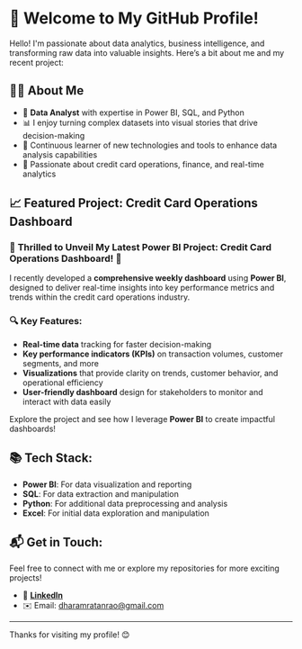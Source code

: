 # 🚀 Welcome to My GitHub Profile!

Hello! I'm passionate about data analytics, business intelligence, and transforming raw data into valuable insights. Here’s a bit about me and my recent project:

## 👨‍💻 About Me
- 💼 **Data Analyst** with expertise in Power BI, SQL, and Python
- 📊 I enjoy turning complex datasets into visual stories that drive decision-making
- 🧠 Continuous learner of new technologies and tools to enhance data analysis capabilities
- 🌟 Passionate about credit card operations, finance, and real-time analytics

## 📈 Featured Project: Credit Card Operations Dashboard
### 🚀 **Thrilled to Unveil My Latest Power BI Project: Credit Card Operations Dashboard!** 🚀
I recently developed a **comprehensive weekly dashboard** using **Power BI**, designed to deliver real-time insights into key performance metrics and trends within the credit card operations industry.

### 🔍 Key Features:
- **Real-time data** tracking for faster decision-making
- **Key performance indicators (KPIs)** on transaction volumes, customer segments, and more
- **Visualizations** that provide clarity on trends, customer behavior, and operational efficiency
- **User-friendly dashboard** design for stakeholders to monitor and interact with data easily

Explore the project and see how I leverage **Power BI** to create impactful dashboards!

## 📚 Tech Stack:
- **Power BI**: For data visualization and reporting
- **SQL**: For data extraction and manipulation
- **Python**: For additional data preprocessing and analysis
- **Excel**: For initial data exploration and manipulation

## 📬 Get in Touch:
Feel free to connect with me or explore my repositories for more exciting projects!
- 💌 **[LinkedIn](https://www.linkedin.com/in/dharam-ratan-rao-021227232?utm_source=share&utm_campaign=share_via&utm_content=profile&utm_medium=android_app)**
- ✉️ Email: dharamratanrao@gmail.com

---

Thanks for visiting my profile! 😊
